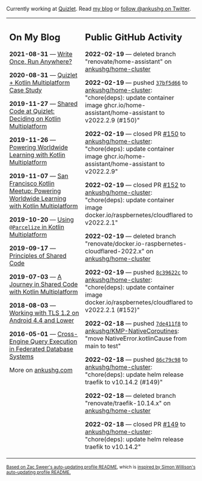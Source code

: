 Currently working at [Quizlet](https://quizlet.com/). Read [my blog](https://ankushg.com/) or [follow @ankushg on Twitter](https://twitter.com/ankushg).

<table><tr><td valign="top" width="40%">

## On My Blog
<!-- blog starts -->
**2021-08-31** — [Write Once, Run Anywhere?](https://ankushg.com/posts/write-once-run-anywhere-increment/)

**2020-08-31** — [Quizlet + Kotlin Multiplatform Case Study](https://ankushg.com/posts/quizlet-kotlin-multiplatform-case-study/)

**2019-11-27** — [Shared Code at Quizlet: Deciding on Kotlin Multiplatform](https://ankushg.com/posts/shared-code-kotlin-multiplatform/)

**2019-11-26** — [Powering Worldwide Learning with Kotlin Multiplatform](https://ankushg.com/speaking/droidcon-sf-2019)

**2019-11-07** — [San Francisco Kotlin Meetup: Powering Worldwide Learning with Kotlin Multiplatform](https://ankushg.com/speaking/sf-kotlin-meetup-2019)

**2019-10-20** — [Using `@Parcelize` in Kotlin Multiplatform](https://ankushg.com/posts/multiplatform-parcelize/)

**2019-09-17** — [Principles of Shared Code](https://ankushg.com/speaking/denver-startup-week-2019)

**2019-07-03** — [A Journey in Shared Code with Kotlin Multiplatform](https://ankushg.com/speaking/droidcon-berlin-2019)

**2018-08-03** — [Working with TLS 1.2 on Android 4.4 and Lower](https://ankushg.com/posts/tls-1.2-on-android/)

**2016-05-01** — [Cross-Engine Query Execution in Federated Database Systems](https://ankushg.com/projects/thesis)
<!-- blog ends -->
More on [ankushg.com](https://ankushg.com/)
</td><td valign="top" width="60%">

## Public GitHub Activity
<!-- githubActivity starts -->
**2022-02-19** — deleted branch "renovate/home-assistant" on [ankushg/home-cluster](https://api.github.com/repos/ankushg/home-cluster)

**2022-02-19** — pushed [`37bf5d66`](https://github.com/ankushg/home-cluster/commit/37bf5d669a3e754b25ab0931caa75324bb2341b2) to [ankushg/home-cluster](https://api.github.com/repos/ankushg/home-cluster): "chore(deps): update container image ghcr.io/home-assistant/home-assistant to v2022.2.9 (#150)"

**2022-02-19** — closed PR [#150](https://github.com/ankushg/home-cluster/pull/150) to [ankushg/home-cluster](https://api.github.com/repos/ankushg/home-cluster): "chore(deps): update container image ghcr.io/home-assistant/home-assistant to v2022.2.9"

**2022-02-19** — closed PR [#152](https://github.com/ankushg/home-cluster/pull/152) to [ankushg/home-cluster](https://api.github.com/repos/ankushg/home-cluster): "chore(deps): update container image docker.io/raspbernetes/cloudflared to v2022.2.1"

**2022-02-19** — deleted branch "renovate/docker.io-raspbernetes-cloudflared-2022.x" on [ankushg/home-cluster](https://api.github.com/repos/ankushg/home-cluster)

**2022-02-19** — pushed [`8c39622c`](https://github.com/ankushg/home-cluster/commit/8c39622cd8e13b4ba668a90dfc4e71198c16d352) to [ankushg/home-cluster](https://api.github.com/repos/ankushg/home-cluster): "chore(deps): update container image docker.io/raspbernetes/cloudflared to v2022.2.1 (#152)"

**2022-02-18** — pushed [`7de411f8`](https://github.com/ankushg/KMP-NativeCoroutines/commit/7de411f889bec50272043421632a2b6b98958c63) to [ankushg/KMP-NativeCoroutines](https://api.github.com/repos/ankushg/KMP-NativeCoroutines): "move NativeError.kotlinCause from main to test"

**2022-02-18** — pushed [`86c79c98`](https://github.com/ankushg/home-cluster/commit/86c79c983c0d642856bfa0fbfbf8c2dd038f1343) to [ankushg/home-cluster](https://api.github.com/repos/ankushg/home-cluster): "chore(deps): update helm release traefik to v10.14.2 (#149)"

**2022-02-18** — deleted branch "renovate/traefik-10.14.x" on [ankushg/home-cluster](https://api.github.com/repos/ankushg/home-cluster)

**2022-02-18** — closed PR [#149](https://github.com/ankushg/home-cluster/pull/149) to [ankushg/home-cluster](https://api.github.com/repos/ankushg/home-cluster): "chore(deps): update helm release traefik to v10.14.2"
<!-- githubActivity ends -->
</td></tr></table>

<sub><a href="https://github.com/ZacSweers/ZacSweers">Based on Zac Sweer's auto-updating profile README</a>, which is <a href="https://simonwillison.net/2020/Jul/10/self-updating-profile-readme/">inspired by Simon Willison's auto-updating profile README.</a></sub>